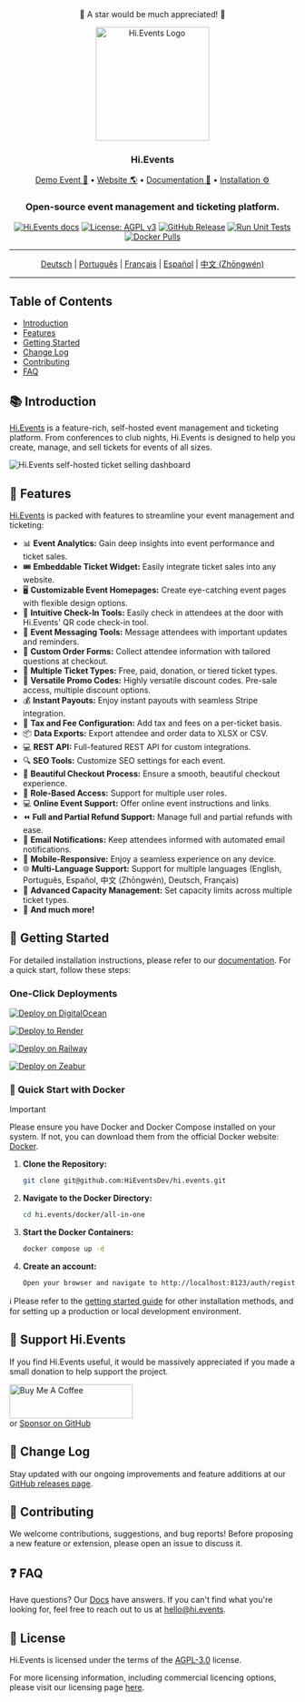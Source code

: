 <div align="center">
 🌟 A star would be much appreciated! 🌟
</div>

<p align="center">
  <img src="https://hievents-public.s3.us-west-1.amazonaws.com/website/hi-events-rainbow.png?v=1" alt="Hi.Events Logo" width="200px">
</p>


<h3 align="center">Hi.Events</h3>
<p align="center">
<a href="https://demo.hi.events/event/1/dog-conf-2030">Demo Event 🌟</a> • <a href="https://hi.events?utm_source=gh-readme">Website 🌎</a> • <a href="https://hi.events/docs">Documentation 📄</a> • <a href="https://hi.events/docs/getting-started?utm_source=gh-readme">Installation ⚙️</a>
</p>

<h3 align="center">
 Open-source event management and ticketing platform.
</h3>

<div align="center">

[![Hi.Events docs](https://img.shields.io/badge/docs-hi.events-blue)](https://hi.events/docs)
[![License: AGPL v3](https://img.shields.io/badge/License-AGPL_v3-blue.svg)](https://github.com/HiEventsDev/hi.events/LICENCE)
[![GitHub Release](https://img.shields.io/github/v/release/HiEventsDev/hi.events?include_prereleases)](https://github.com/HiEventsDev/hi.events/releases)
[![Run Unit Tests](https://github.com/HiEventsDev/hi.events/actions/workflows/unit-tests.yml/badge.svg?event=push)](https://github.com/HiEventsDev/hi.events/actions/workflows/unit-tests.yml)
[![Docker Pulls](https://img.shields.io/docker/pulls/daveearley/hi.events-all-in-one)](https://hub.docker.com/r/daveearley/hi.events-all-in-one)

</div>

<hr/>
<p align="center" style="text-align: center;">
<a href="README.de.md">Deutsch</a> |
<a href="README.pt.md">Português</a> |
<a href="README.fr.md">Français</a> |
<a href="README.es.md">Español</a> |
<a href="README.zh-cn.md">中文 (Zhōngwén)</a>
</p>
<hr/>

## Table of Contents

- [Introduction](#-introduction)
- [Features](#-features)
- [Getting Started](#-getting-started)
- [Change Log](#-change-log)
- [Contributing](#-contributing)
- [FAQ](#-faq)

## 📚 Introduction

<a href="https://hi.events">Hi.Events</a> is a feature-rich, self-hosted event management and ticketing platform. From conferences to club nights, 
Hi.Events is designed to help you create, manage, and sell tickets for events of all sizes.

<img alt="Hi.Events self-hosted ticket selling dashboard" src="https://hievents-public.s3.us-west-1.amazonaws.com/website/dashboard-screenshot.png"/>

## 🌟 Features

<a href="https://hi.events">Hi.Events</a> is packed with features to streamline your event management and ticketing:

- 📊 **Event Analytics:** Gain deep insights into event performance and ticket sales.
- 🎟 **Embeddable Ticket Widget:** Easily integrate ticket sales into any website.
- 🖥 **Customizable Event Homepages:** Create eye-catching event pages with flexible design options.
- 🔑 **Intuitive Check-In Tools:** Easily check in attendees at the door with Hi.Events' QR code check-in tool.
- 💬 **Event Messaging Tools:** Message attendees with important updates and reminders.
- 📝 **Custom Order Forms:** Collect attendee information with tailored questions at checkout.
- 🎫 **Multiple Ticket Types:** Free, paid, donation, or tiered ticket types.
- 💸 **Versatile Promo Codes:** Highly versatile discount codes. Pre-sale access, multiple discount options.
- 💰 **Instant Payouts:** Enjoy instant payouts with seamless Stripe integration.
- 🧾 **Tax and Fee Configuration:** Add tax and fees on a per-ticket basis.
- 📦 **Data Exports:** Export attendee and order data to XLSX or CSV.
- 💻 **REST API:** Full-featured REST API for custom integrations.
- 🔍 **SEO Tools:** Customize SEO settings for each event.
- 🛒 **Beautiful Checkout Process:** Ensure a smooth, beautiful checkout experience.
- 🔐 **Role-Based Access:** Support for multiple user roles.
- 💻 **Online Event Support:** Offer online event instructions and links.
- ⏪ **Full and Partial Refund Support:** Manage full and partial refunds with ease.
- 📧 **Email Notifications:** Keep attendees informed with automated email notifications.
- 📱 **Mobile-Responsive:** Enjoy a seamless experience on any device.
- 🌐 **Multi-Language Support:** Support for multiple languages (English, Português, Español, 中文 (Zhōngwén), Deutsch, Français)
- 🔋 **Advanced Capacity Management:** Set capacity limits across multiple ticket types.
- 🎉 **And much more!**

## 🚀 Getting Started

For detailed installation instructions, please refer to our [documentation](https://hi.events/docs/getting-started). For
a quick start, follow these steps:

### One-Click Deployments

[![Deploy on DigitalOcean](https://www.deploytodo.com/do-btn-blue.svg)](https://github.com/HiEventsDev/hi.events-digitalocean)

[![Deploy to Render](https://render.com/images/deploy-to-render-button.svg)](https://github.com/HiEventsDev/hi.events-render.com)

[![Deploy on Railway](https://railway.app/button.svg)](https://railway.app/template/8CGKmu?referralCode=KvSr11)

[![Deploy on Zeabur](https://zeabur.com/button.svg)](https://zeabur.com/templates/8DIRY6)

### 🐳 Quick Start with Docker

> [!IMPORTANT]  
> Please ensure you have Docker and Docker Compose installed on your system. If not, you can download them from the
> official Docker website: [Docker](https://www.docker.com/get-started).

1. **Clone the Repository:**
   ```bash
   git clone git@github.com:HiEventsDev/hi.events.git
   ```

2. **Navigate to the Docker Directory:**
   ```bash
   cd hi.events/docker/all-in-one
   ```

3. **Start the Docker Containers:**
   ```bash
   docker compose up -d
   ```
4. **Create an account:**
   ```bash
   Open your browser and navigate to http://localhost:8123/auth/register.
   ```

ℹ️ Please refer to the [getting started guide](https://hi.events/docs/getting-started) for other installation methods, and
for setting up a production or local development environment.

## 💜 Support Hi.Events

If you find Hi.Events useful, it would be massively appreciated if you made a small donation to help support the project.

<a href="https://www.buymeacoffee.com/hi.events" target="_blank"><img src="https://cdn.buymeacoffee.com/buttons/v2/default-yellow.png" alt="Buy Me A Coffee" style="height: 60px !important;width: 217px !important;" ></a>
<br/>
or
<a href="https://github.com/sponsors/HiEventsDev" target="_blank"> Sponsor on GitHub</a>

## 📝 Change Log

Stay updated with our ongoing improvements and feature additions at
our [GitHub releases page](https://github.com/HiEventsDev/hi.events/releases).

## 🤝 Contributing

We welcome contributions, suggestions, and bug reports! Before proposing a new feature or extension,
please open an issue to discuss it.

## ❓ FAQ

Have questions? Our [Docs](https://hi.events/docs) have answers. If you can't find what you're looking for, feel free to
reach out to us at [hello@hi.events](mailto:hello@hi.events).

## 📜 License

Hi.Events is licensed under the terms of the [AGPL-3.0](https://github.com/HiEventsDev/hi.events/blob/main/LICENCE) license.

For more licensing information, including commercial licencing options, please visit our licensing page [here](https://hi.events/licensing).
